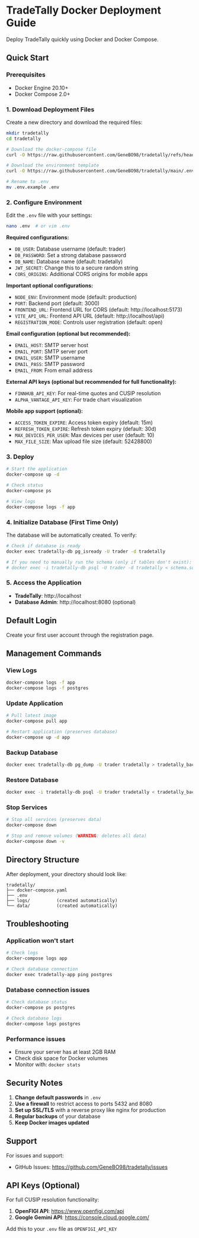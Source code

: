 # TradeTally Docker Deployment Guide

Deploy TradeTally quickly using Docker and Docker Compose.

## Quick Start

### Prerequisites
- Docker Engine 20.10+
- Docker Compose 2.0+

### 1. Download Deployment Files

Create a new directory and download the required files:

```bash
mkdir tradetally
cd tradetally

# Download the docker-compose file
curl -O https://raw.githubusercontent.com/GeneBO98/tradetally/refs/heads/main/docker-compose.yaml

# Download the environment template
curl -O https://raw.githubusercontent.com/GeneBO98/tradetally/main/.env.example

# Rename to .env
mv .env.example .env
```

### 2. Configure Environment

Edit the `.env` file with your settings:

```bash
nano .env  # or vim .env
```

**Required configurations:**
- `DB_USER`: Database username (default: trader)
- `DB_PASSWORD`: Set a strong database password
- `DB_NAME`: Database name (default: tradetally)
- `JWT_SECRET`: Change this to a secure random string
- `CORS_ORIGINS`: Additional CORS origins for mobile apps

**Important optional configurations:**
- `NODE_ENV`: Environment mode (default: production)
- `PORT`: Backend port (default: 3000)
- `FRONTEND_URL`: Frontend URL for CORS (default: http://localhost:5173)
- `VITE_API_URL`: Frontend API URL (default: http://localhost/api)
- `REGISTRATION_MODE`: Controls user registration (default: open)

**Email configuration (optional but recommended):**
- `EMAIL_HOST`: SMTP server host
- `EMAIL_PORT`: SMTP server port
- `EMAIL_USER`: SMTP username
- `EMAIL_PASS`: SMTP password
- `EMAIL_FROM`: From email address

**External API keys (optional but recommended for full functionality):**
- `FINNHUB_API_KEY`: For real-time quotes and CUSIP resolution
- `ALPHA_VANTAGE_API_KEY`: For trade chart visualization

**Mobile app support (optional):**
- `ACCESS_TOKEN_EXPIRE`: Access token expiry (default: 15m)
- `REFRESH_TOKEN_EXPIRE`: Refresh token expiry (default: 30d)
- `MAX_DEVICES_PER_USER`: Max devices per user (default: 10)
- `MAX_FILE_SIZE`: Max upload file size (default: 52428800)

### 3. Deploy

```bash
# Start the application
docker-compose up -d

# Check status
docker-compose ps

# View logs
docker-compose logs -f app
```

### 4. Initialize Database (First Time Only)

The database will be automatically created. To verify:

```bash
# Check if database is ready
docker exec tradetally-db pg_isready -U trader -d tradetally

# If you need to manually run the schema (only if tables don't exist):
# docker exec -i tradetally-db psql -U trader -d tradetally < schema.sql
```

### 5. Access the Application

- **TradeTally**: http://localhost
- **Database Admin**: http://localhost:8080 (optional)

## Default Login

Create your first user account through the registration page.

## Management Commands

### View Logs
```bash
docker-compose logs -f app
docker-compose logs -f postgres
```

### Update Application
```bash
# Pull latest image
docker-compose pull app

# Restart application (preserves database)
docker-compose up -d app
```

### Backup Database
```bash
docker exec tradetally-db pg_dump -U trader tradetally > tradetally_backup_$(date +%Y%m%d).sql
```

### Restore Database
```bash
docker exec -i tradetally-db psql -U trader tradetally < tradetally_backup.sql
```

### Stop Services
```bash
# Stop all services (preserves data)
docker-compose down

# Stop and remove volumes (WARNING: deletes all data)
docker-compose down -v
```

## Directory Structure

After deployment, your directory should look like:
```
tradetally/
├── docker-compose.yaml
├── .env
├── logs/          (created automatically)
└── data/          (created automatically)
```

## Troubleshooting

### Application won't start
```bash
# Check logs
docker-compose logs app

# Check database connection
docker exec tradetally-app ping postgres
```

### Database connection issues
```bash
# Check database status
docker-compose ps postgres

# Check database logs
docker-compose logs postgres
```

### Performance issues
- Ensure your server has at least 2GB RAM
- Check disk space for Docker volumes
- Monitor with: `docker stats`

## Security Notes

1. **Change default passwords** in `.env`
2. **Use a firewall** to restrict access to ports 5432 and 8080
3. **Set up SSL/TLS** with a reverse proxy like nginx for production
4. **Regular backups** of your database
5. **Keep Docker images updated**

## Support

For issues and support:
- GitHub Issues: https://github.com/GeneBO98/tradetally/issues

## API Keys (Optional)

For full CUSIP resolution functionality:

1. **OpenFIGI API**: https://www.openfigi.com/api
2. **Google Gemini API**: https://console.cloud.google.com/

Add this to your `.env` file as `OPENFIGI_API_KEY`
